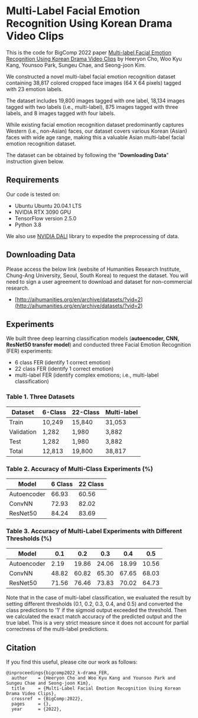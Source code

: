 # Multi-Label Facial Emotion Recognition Using Korean Drama Video Clips
This is the code for BigComp 2022 paper [Multi-label Facial Emotion Recognition Using Korean Drama Video Clips]() by 
Heeryon Cho, Woo Kyu Kang, Younsoo Park, Sungeu Chae, and Seong-joon Kim.

We constructed a novel multi-label facial emotion recognition dataset containing 38,817 colored cropped face images (64 X 64 pixels) tagged with 23 emotion labels. 

The dataset includes 19,800 images tagged with one label, 18,134 images tagged with two labels (i.e., multi-label), 875 images tagged with three labels, and 8 images tagged with four labels. 

While existing facial emotion recognition dataset predominantly captures Western (i.e., non-Asian) faces, our dataset covers various Korean (Asian) faces with wide age range, making this a valuable Asian multi-label facial emotion recognition dataset. 

The dataset can be obtained by following the "**Downloading Data**" instruction given below.

## Requirements
Our code is tested on:
* Ubuntu Ubuntu 20.04.1 LTS
* NVIDIA RTX 3090 GPU
* TensorFlow version 2.5.0
* Python 3.8

We also use [NVIDIA DALI](https://docs.nvidia.com/deeplearning/dali/user-guide/docs/index.html) library to expedite the preprocessing of data.

## Downloading Data
Please access the below link (website of Humanities Research Institute, Chung-Ang University, Seoul, South Korea) to request the dataset.
You will need to sign a user agreement to download and dataset for non-commercial research.
* [http://aihumanities.org/en/archive/datasets/?vid=2](http://aihumanities.org/en/archive/datasets/?vid=2)

## Experiments
We built three deep learning classification models (**autoencoder, CNN, ResNet50 transfer model**) and conducted three Facial Emotion Recognition (FER) experiments:
* 6 class FER (identify 1 correct emotion)
* 22 class FER (identify 1 correct emotion)
* multi-label FER (identify complex emotions; i.e., multi-label classification)

### Table 1. Three Datasets
| Dataset | 6-Class | 22-Class | Multi-label |
|---------|---------|----------|-------------|
| Train   |  10,249 |   15,840 |    31,053   |
| Validation | 1,282 |   1,980 |     3,882   |
| Test    |   1,282 |    1,980 |     3,882   |
| Total   |  12,813 |   19,800 |    38,817   |

### Table 2. Accuracy of Multi-Class Experiments (%)

| Model       | 6 Class | 22 Class |
|-------------|---------|----------|
| Autoencoder |	 66.93  |  60.56   |
| ConvNN      |  72.93  |  82.02   |
| ResNet50    |  84.24  |  83.69   |

### Table 3. Accuracy of Multi-Label Experiments with Different Thresholds (%)
| Model       |  0.1  |  0.2  |  0.3  |  0.4  |  0.5  |
|-------------|-------|-------|-------|-------|-------|
| Autoencoder |  2.19 | 19.86	| 24.06 | 18.99 | 10.56 |
| ConvNN      | 48.82 | 60.82 | 65.30 | 67.65 | 68.03 |
| ResNet50    | 71.56 | 76.46 | 73.83 | 70.02 | 64.73 |

Note that in the case of multi-label classification, we evaluated the result by setting different thresholds (0.1, 0.2, 0.3, 0.4, and 0.5) and converted the class predictions to '1' if the sigmoid output exceeded the threshold.
Then we calculated the exact match accuracy of the predicted output and the true label. 
This is a very strict measure since it does not account for partial correctness of the multi-label predictions.

## Citation
If you find this useful, please cite our work as follows:
```
@inproceedings{bigcomp2022_k-drama_FER,
  author    = {Heeryon Cho and Woo Kyu Kang and Younsoo Park and Sungeu Chae and Seong-joon Kim},
  title     = {Multi-Label Facial Emotion Recognition Using Korean Drama Video Clips},
  crossref  = {BigComp:2022},  
  pages     = {},
  year      = {2022},

```
